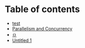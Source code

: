 # Table of contents

* [test](README.md)
* [Parallelism and Concurrency](<Parallelism and Concurrency.md>)
* [ㅁ](undefined.md)
* [Untitled 1](<Untitled 1.md>)
